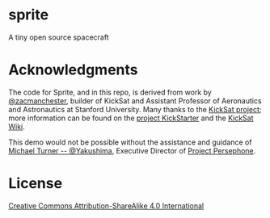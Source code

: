 # sprite

A tiny open source spacecraft

# Acknowledgments

The code for Sprite, and in this repo, is derived from work by [@zacmanchester](https://github.com/zacmanchester), builder of KickSat and Assistant Professor of Aeronautics and Astronautics at Stanford University. Many thanks to the [KickSat project](http://kicksat.github.io/); more information can be found on the [project KickStarter](https://www.kickstarter.com/projects/251588730/kicksat-your-personal-spacecraft-in-space/posts) and the [KickSat Wiki](https://github.com/zacmanchester/kicksat/wiki).

This demo would not be possible without the assistance and guidance of [Michael Turner -- @Yakushima](https://github.com/ProjectPersephone), Executive Director of [Project Persephone](http://www.projectpersephone.org/).

# License

[Creative Commons Attribution-ShareAlike 4.0 International](https://creativecommons.org/licenses/by-sa/4.0/)
